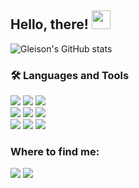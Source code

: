## Hello, there! <img src="https://raw.githubusercontent.com/iampavangandhi/iampavangandhi/master/gifs/Hi.gif" width="30px"></h2>

![Gleison's GitHub stats](https://github-readme-stats.vercel.app/api?username=gleisonbs&show_icons=true&count_private=true&theme=dark) <br />

### 🛠 Languages and Tools

<img src="https://img.shields.io/badge/JavaScript-323330?style=for-the-badge&logo=javascript&logoColor=F7DF1E" />
<img src="https://img.shields.io/badge/TypeScript-007ACC?style=for-the-badge&logo=typescript&logoColor=white" />
<img src="https://img.shields.io/badge/Python-14354C?style=for-the-badge&logo=python&logoColor=white" />
<br>
<img src="https://img.shields.io/badge/React-20232A?style=for-the-badge&logo=react&logoColor=61DAFB" />
<img src="https://img.shields.io/badge/HTML5-E34F26?style=for-the-badge&logo=html5&logoColor=white" />
<img src="https://img.shields.io/badge/CSS3-1572B6?style=for-the-badge&logo=css3&logoColor=white" />
<br>
<img src="https://img.shields.io/badge/Google_Cloud-4285F4?style=for-the-badge&logo=google-cloud&logoColor=white" />
<img src="https://img.shields.io/badge/Amazon_AWS-232F3E?style=for-the-badge&logo=amazon-aws&logoColor=white" />
<img src="https://img.shields.io/badge/firebase-ffca28?style=for-the-badge&logo=firebase&logoColor=black" />

### Where to find me:

<a href="https://www.linkedin.com/in/gleison-batista/"><img src="https://img.shields.io/badge/-LinkedIn-%230077B5?style=for-the-badge&logo=linkedin&logoColor=white" /></a>
<a href="mailto:gleisonbs@gmail.com"><img src="https://img.shields.io/badge/Gmail-D14836?style=for-the-badge&logo=gmail&logoColor=white" /></a>